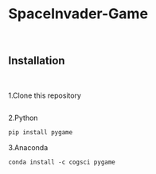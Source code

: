 # SpaceInvader-Game
<br>

## Installation

<br>

1.Clone this repository

```html

```

2.Python

```html
pip install pygame
````

3.Anaconda

````html
conda install -c cogsci pygame 
````
